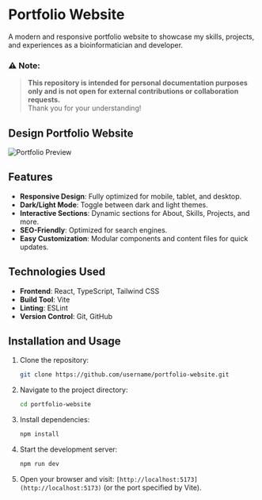# Portfolio Website

A modern and responsive portfolio website to showcase my skills, projects, and experiences as a bioinformatician and developer.

### ⚠️ **Note**:
> **This repository is intended for personal documentation purposes only and is not open for external contributions or collaboration requests.**  
> Thank you for your understanding!

## Design Portfolio Website

![Portfolio Preview](https://github.com/username/portfolio-website/blob/main/screenshot.png?raw=true)

## Features

- **Responsive Design**: Fully optimized for mobile, tablet, and desktop.
- **Dark/Light Mode**: Toggle between dark and light themes.
- **Interactive Sections**: Dynamic sections for About, Skills, Projects, and more.
- **SEO-Friendly**: Optimized for search engines.
- **Easy Customization**: Modular components and content files for quick updates.

## Technologies Used

- **Frontend**: React, TypeScript, Tailwind CSS
- **Build Tool**: Vite
- **Linting**: ESLint
- **Version Control**: Git, GitHub

## Installation and Usage

1. Clone the repository:
   ```bash
   git clone https://github.com/username/portfolio-website.git
   ```
2. Navigate to the project directory:
    ```bash
    cd portfolio-website
    ```
3. Install dependencies:
   ```bash
   npm install
   ```
4. Start the development server:
   ```bash
   npm run dev
   ```
5. Open your browser and visit:
  `[http://localhost:5173](http://localhost:5173)` (or the port specified by Vite).
